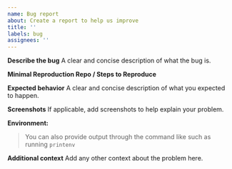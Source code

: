 ```yaml
---
name: Bug report
about: Create a report to help us improve
title: ''
labels: bug
assignees: ''
---
```


**Describe the bug** A clear and concise description of what the bug is.

**Minimal Reproduction Repo / Steps to Reproduce**

**Expected behavior** A clear and concise description of what you expected to
happen.

**Screenshots** If applicable, add screenshots to help explain your problem.

**Environment:**

> You can also provide output through the command like such as running
> `printenv`

**Additional context** Add any other context about the problem here.
